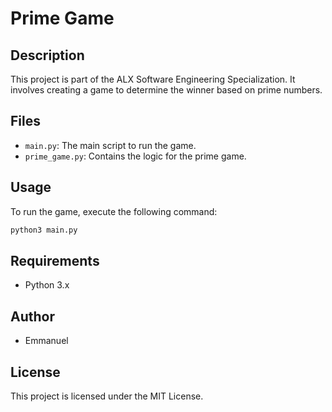# Prime Game

## Description
This project is part of the ALX Software Engineering Specialization. It involves creating a game to determine the winner based on prime numbers.

## Files
- `main.py`: The main script to run the game.
- `prime_game.py`: Contains the logic for the prime game.

## Usage
To run the game, execute the following command:
```bash
python3 main.py
```

## Requirements
- Python 3.x

## Author
- Emmanuel

## License
This project is licensed under the MIT License.

